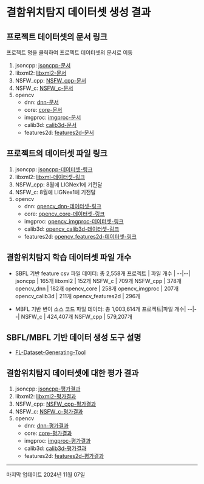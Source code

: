 # 결함위치탐지 데이터셋 생성 결과


## 프로젝트 데이터셋의 문서 링크
프로젝트 명을 클릭하여 프로젝트 데이터셋의 문서로 이동
1. jsoncpp: [jsoncpp-문서](/documents/dataset_description/document-jsoncpp.md)
2. libxml2: [libxml2-문서](/documents/dataset_description/document-libxml2.md)
3. NSFW_cpp: [NSFW_cpp-문서](/documents/dataset_description/document-NSFW_cpp.md)
4. NSFW_c: [NSFW_c-문서](/documents/dataset_description/document-NSFW_c.md)
5. opencv
    * dnn: [dnn-문서](/documents/dataset_description/opencv/document-opencv_dnn.md)
    * core: [core-문서](/documents/dataset_description/opencv/document-opencv_core.md)
    * imgproc: [imgproc-문서](/documents/dataset_description/opencv/document-opencv_imgproc.md)
    * calib3d: [calib3d-문서](/documents/dataset_description/opencv/document-opencv_calib3d.md)
    * features2d: [features2d-문서](/documents/dataset_description/opencv/document-opencv_features2d.md)


## 프로젝트의 데이터셋 파일 링크
1. jsoncpp: [jsoncpp-데이터셋-링크](https://drive.google.com/file/d/1R0HTSE3MHSujkNHrmaOGyFRK-5dA4kEk/view?usp=drive_link)
2. libxml2: [libxml-데이터셋-링크](https://drive.google.com/file/d/10HP8t0W60VNx1oAAhmggFFZfZazHChf3/view?usp=drive_link)
3. NSFW_cpp: 8월에 LIGNex1에 기전달
4. NSFW_c: 8월에 LIGNex1에 기전달
5. opencv
    * dnn: [opencv_dnn-데이터셋-링크](https://drive.google.com/file/d/1mL6lSmlHK4sefuCf0Zl6uOOiftZTh8Wy/view?usp=drive_link)
    * core: [opencv_core-데이터셋-링크](https://drive.google.com/file/d/1gQua9HCkridZxemDJJ2XZfHFxuRiQ1xs/view?usp=drive_link)
    * imgproc: [opencv_imgproc-데이터셋-링크](https://drive.google.com/file/d/14W1waiEUk4oh6p9bewN_za5-vGdQMoj2/view?usp=drive_link)
    * calib3d: [opencv_calib3d-데이터셋-링크](https://drive.google.com/file/d/14xNBpvdK_GpyPe6B_C_tnmHeyl4SjtfQ/view?usp=drive_link)
    * features2d: [opencv_features2d-데이터셋-링크](https://drive.google.com/file/d/17NsIqm2wrB9gi5XW2Q9hf-iGqtJN6WHy/view?usp=drive_link)


## 결함위치탐지 학습 데이터셋 파일 개수
* SBFL 기반 feature csv 파일 데이터: 총 2,558개
    프로젝트 | 파일 개수 |
    --|--|
    jsoncpp | 165개
    libxml2 | 152개
    NSFW_c | 709개
    NSFW_cpp | 378개
    opencv_dnn | 182개
    opencv_core | 258개
    opencv_imgproc | 207개
    opencv_calib3d | 211개
    opencv_features2d | 296개

* MBFL 기반 변이 소스 코드 파일 데이터: 총 1,003,614개
    프로젝트|파일 개수|
    --|--|
    NSFW_c | 424,407개
    NSFW_cpp | 579,207개


## SBFL/MBFL 기반 데이터 생성 도구 설명
* [FL-Dataset-Generating-Tool](/documents/README-kor.md)


## 결함위치탐지 데이터셋에 대한 평가 결과
1. jsoncpp: [jsoncpp-평가결과](/documents/dataset_description/document-jsoncpp.md#9-데이터셋의-오류-탐지-정확도-평가-총-165개-버그-버전-총-363개-함수)
2. libxml2: [libxml2-평가결과](/documents/dataset_description/document-libxml2.md#9-데이터셋의-결함-위치-탐지-정확도-평가-총-152개-버그-버전-총-918개-함수)
3. NSFW_cpp: [NSFW_cpp-평가결과](/documents/dataset_description/document-NSFW_cpp.md#9-데이터셋의-결함-위치-탐지-정확도-평가-총-378개-버그-버전)
4. NSFW_c: [NSFW_c-평가결과](/documents/dataset_description/document-NSFW_c.md#9-데이터셋의-결함-위치-탐지-정확도-평가-총-709개-버그-버전)
5. opencv
    * dnn: [dnn-평가결과](/documents/dataset_description/opencv/document-opencv_dnn.md#9-데이터셋의-결함-위치-탐지-정확도-평가-총-182개-버그-버전)
    * core: [core-평가결과](/documents/dataset_description/opencv/document-opencv_core.md#9-데이터셋의-결함-위치-탐지-정확도-평가-총-258개-버그-버전)
    * imgproc: [imgproc-평가결과](/documents/dataset_description/opencv/document-opencv_imgproc.md#9-데이터셋의-결함-위치-탐지-정확도-평가-총-207개-버그-버전)
    * calib3d: [calib3d-평가결과](/documents/dataset_description/opencv/document-opencv_calib3d.md#9-데이터셋의-결함-위치-탐지-정확도-평가-총-211개-버그-버전)
    * features2d: [features2d-평가결과](/documents/dataset_description/opencv/document-opencv_features2d.md#9-데이터셋의-결함-위치-탐지-정확도-평가-총-296개-버그-버전)

---
마지막 업데이트 2024년 11월 07일
